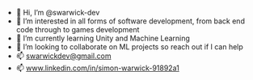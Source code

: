 - 👋 Hi, I’m @swarwick-dev
- 👀 I’m interested in all forms of software development, from back end code through to games development
- 🌱 I’m currently learning Unity and Machine Learning
- 💞️ I’m looking to collaborate on ML projects so reach out if I can help
- 📫 swarwickdev@gmail.com
- 📫 www.linkedin.com/in/simon-warwick-91892a1


<!---
swarwick-dev/swarwick-dev is a ✨ special ✨ repository because its `README.md` (this file) appears on your GitHub profile.
You can click the Preview link to take a look at your changes.
--->
